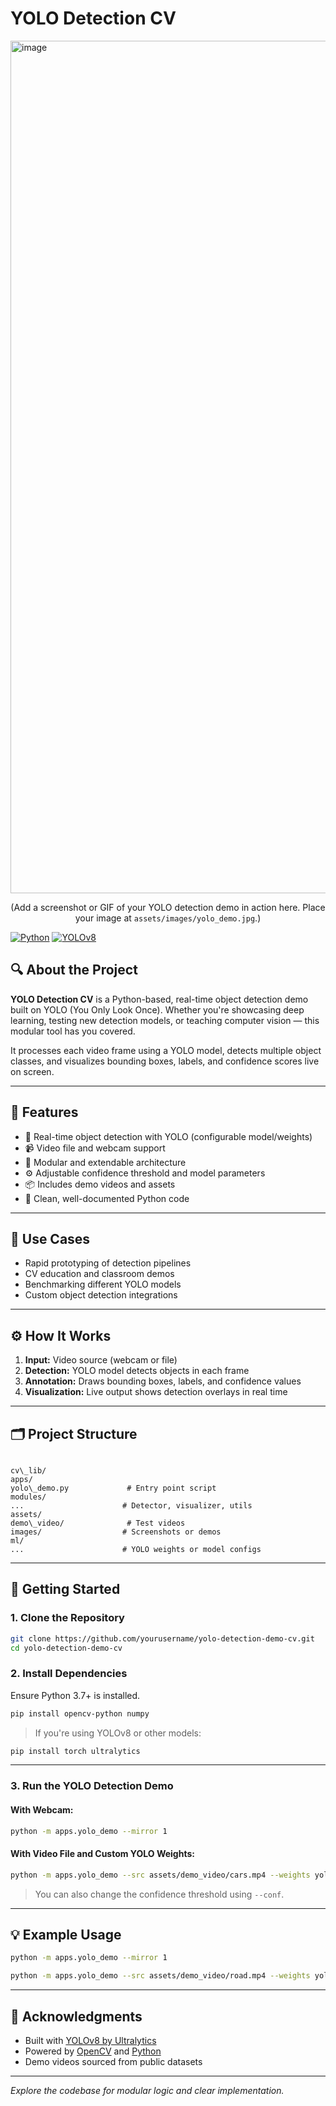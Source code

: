 # YOLO Detection CV

<img width="2048" height="1364" alt="image" src="https://github.com/user-attachments/assets/bec026d7-7648-4b32-83b6-d45b09461e44" />

<p align="center">(Add a screenshot or GIF of your YOLO detection demo in action here. Place your image at <code>assets/images/yolo_demo.jpg</code>.)</p>

[![Python](https://img.shields.io/badge/python-3.7%2B-blue.svg)](https://www.python.org/)
[![YOLOv8](https://img.shields.io/badge/YOLOv8-ultralytics-orange)](https://github.com/ultralytics/ultralytics)

## 🔍 About the Project

**YOLO Detection CV** is a Python-based, real-time object detection demo built on YOLO (You Only Look Once). Whether you're showcasing deep learning, testing new detection models, or teaching computer vision — this modular tool has you covered.

It processes each video frame using a YOLO model, detects multiple object classes, and visualizes bounding boxes, labels, and confidence scores live on screen.

---

## 🎯 Features

- 🦾 Real-time object detection with YOLO (configurable model/weights)
- 📹 Video file and webcam support
- 🧩 Modular and extendable architecture
- ⚙️ Adjustable confidence threshold and model parameters
- 📦 Includes demo videos and assets
- 📝 Clean, well-documented Python code

---

## 🧠 Use Cases

- Rapid prototyping of detection pipelines
- CV education and classroom demos
- Benchmarking different YOLO models
- Custom object detection integrations

---

## ⚙️ How It Works

1. **Input:** Video source (webcam or file)
2. **Detection:** YOLO model detects objects in each frame
3. **Annotation:** Draws bounding boxes, labels, and confidence values
4. **Visualization:** Live output shows detection overlays in real time

---

## 🗂️ Project Structure

```

cv\_lib/
apps/
yolo\_demo.py             # Entry point script
modules/
...                      # Detector, visualizer, utils
assets/
demo\_video/              # Test videos
images/                  # Screenshots or demos
ml/
...                      # YOLO weights or model configs

````

---

## 🚀 Getting Started

### 1. Clone the Repository

```bash
git clone https://github.com/yourusername/yolo-detection-demo-cv.git
cd yolo-detection-demo-cv
````

### 2. Install Dependencies

Ensure Python 3.7+ is installed.

```bash
pip install opencv-python numpy
```

> If you're using YOLOv8 or other models:

```bash
pip install torch ultralytics
```

---

### 3. Run the YOLO Detection Demo

#### With Webcam:

```bash
python -m apps.yolo_demo --mirror 1
```

#### With Video File and Custom YOLO Weights:

```bash
python -m apps.yolo_demo --src assets/demo_video/cars.mp4 --weights yoloW/yolov8l.pt --conf 0.3 --mirror 0
```

> You can also change the confidence threshold using `--conf`.

---

## 💡 Example Usage

```bash
python -m apps.yolo_demo --mirror 1
```

```bash
python -m apps.yolo_demo --src assets/demo_video/road.mp4 --weights yoloW/yolov8n.pt --conf 0.25 --mirror 0
```

---

## 🙏 Acknowledgments

* Built with [YOLOv8 by Ultralytics](https://github.com/ultralytics/ultralytics)
* Powered by [OpenCV](https://opencv.org/) and [Python](https://www.python.org/)
* Demo videos sourced from public datasets

---

*Explore the codebase for modular logic and clear implementation.*
